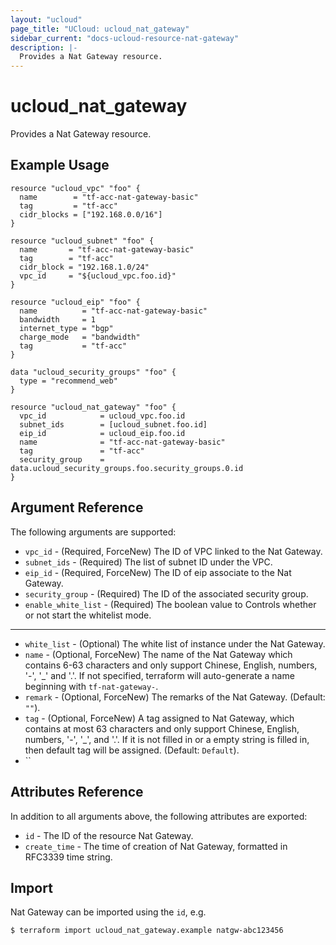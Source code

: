 ```yaml
---
layout: "ucloud"
page_title: "UCloud: ucloud_nat_gateway"
sidebar_current: "docs-ucloud-resource-nat-gateway"
description: |-
  Provides a Nat Gateway resource.
---
```


# ucloud_nat_gateway

Provides a Nat Gateway resource.

## Example Usage

```hcl
resource "ucloud_vpc" "foo" {
  name        = "tf-acc-nat-gateway-basic"
  tag         = "tf-acc"
  cidr_blocks = ["192.168.0.0/16"]
}

resource "ucloud_subnet" "foo" {
  name       = "tf-acc-nat-gateway-basic"
  tag        = "tf-acc"
  cidr_block = "192.168.1.0/24"
  vpc_id     = "${ucloud_vpc.foo.id}"
}

resource "ucloud_eip" "foo" {
  name          = "tf-acc-nat-gateway-basic"
  bandwidth     = 1
  internet_type = "bgp"
  charge_mode   = "bandwidth"
  tag           = "tf-acc"
}

data "ucloud_security_groups" "foo" {
  type = "recommend_web"
}

resource "ucloud_nat_gateway" "foo" {
  vpc_id            = ucloud_vpc.foo.id
  subnet_ids        = [ucloud_subnet.foo.id]
  eip_id            = ucloud_eip.foo.id
  name              = "tf-acc-nat-gateway-basic"
  tag               = "tf-acc"
  security_group    = data.ucloud_security_groups.foo.security_groups.0.id
}
```

## Argument Reference

The following arguments are supported:

* `vpc_id` - (Required, ForceNew) The ID of VPC linked to the Nat Gateway. 
* `subnet_ids` - (Required) The list of subnet ID under the VPC.
* `eip_id` - (Required, ForceNew) The ID of eip associate to the Nat Gateway. 
* `security_group` - (Required) The ID of the associated security group.
* `enable_white_list` - (Required) The boolean value to Controls whether or not start the whitelist mode.

- - -

* `white_list` - (Optional) The white list of instance under the Nat Gateway.
* `name` - (Optional, ForceNew) The name of the Nat Gateway which contains 6-63 characters and only support Chinese, English, numbers, '-', '_' and '.'. If not specified, terraform will auto-generate a name beginning with `tf-nat-gateway-`.
* `remark` - (Optional, ForceNew) The remarks of the Nat Gateway. (Default: `""`).
* `tag` - (Optional, ForceNew) A tag assigned to Nat Gateway, which contains at most 63 characters and only support Chinese, English, numbers, '-', '_', and '.'. If it is not filled in or a empty string is filled in, then default tag will be assigned. (Default: `Default`).
* ``
## Attributes Reference

In addition to all arguments above, the following attributes are exported:

* `id` - The ID of the resource Nat Gateway.
* `create_time` - The time of creation of Nat Gateway, formatted in RFC3339 time string.

## Import

Nat Gateway can be imported using the `id`, e.g.

```
$ terraform import ucloud_nat_gateway.example natgw-abc123456
```